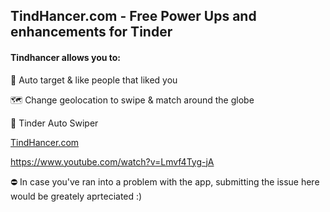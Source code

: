 ## TindHancer.com - Free Power Ups and enhancements for Tinder

#### Tindhancer allows you to: 

🎯 Auto target & like people that liked you

🗺 Change geolocation to swipe & match around the globe

🤖 Tinder Auto Swiper

[TindHancer.com](https://tindhancer.com/)

https://www.youtube.com/watch?v=Lmvf4Tyg-jA

⛔️ In case you've ran into a problem with the app, submitting the issue here would be greately aprteciated :)

